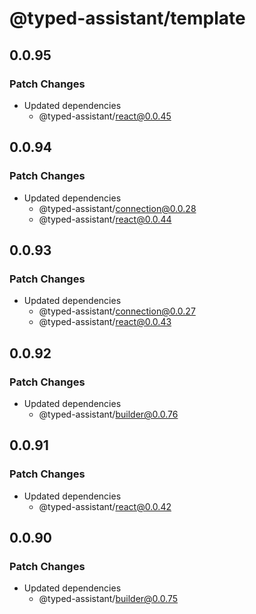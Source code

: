 # @typed-assistant/template

## 0.0.95

### Patch Changes

- Updated dependencies
  - @typed-assistant/react@0.0.45

## 0.0.94

### Patch Changes

- Updated dependencies
  - @typed-assistant/connection@0.0.28
  - @typed-assistant/react@0.0.44

## 0.0.93

### Patch Changes

- Updated dependencies
  - @typed-assistant/connection@0.0.27
  - @typed-assistant/react@0.0.43

## 0.0.92

### Patch Changes

- Updated dependencies
  - @typed-assistant/builder@0.0.76

## 0.0.91

### Patch Changes

- Updated dependencies
  - @typed-assistant/react@0.0.42

## 0.0.90

### Patch Changes

- Updated dependencies
  - @typed-assistant/builder@0.0.75
